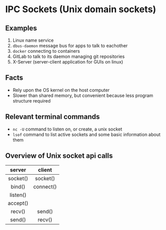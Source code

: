 # IPC Sockets (Unix domain sockets)
## Examples
1. Linux name service
1. `dbus-daemon` message bus for apps to talk to eachother 
1. `docker` connecting to containers
1. GitLab to talk to its daemon managing git repositories
1. X-Server (server-client application for GUIs on linux)

## Facts
- Rely upon the OS kernel on the host computer
- Slower than shared memory, but convenient because less program structure required

## Relevant terminal commands
- `nc -U` command to listen on, or create, a unix socket 
- `lsof` command to list active sockets and some basic information about them

## Overview of Unix socket api calls
|  server  |   client  |
|:--------:|:---------:|
| socket() | socket()  |
| bind()   | connect() |
| listen() |           |
| accept() |           |
| recv()   | send()    |
| send()   | recv()    |